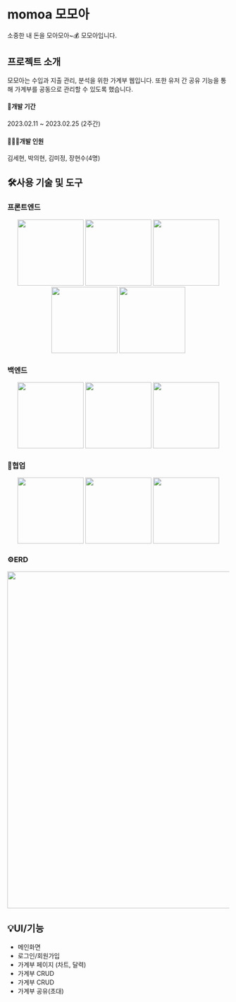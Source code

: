 # momoa 모모아
소중한 내 돈을 모아모아~💰 모모아입니다.  
 
## 프로젝트 소개
모모아는 수입과 지출 관리, 분석을 위한 가계부 웹입니다. 또한 유저 간 공유 기능을 통해 가계부를 공동으로 관리할 수 있도록 했습니다.  

#### 📍개발 기간
2023.02.11 ~ 2023.02.25 (2주간)  

#### 👩🏻‍💻개발 인원
김세현, 박의현, 김미정, 장현수(4명)  


## 🛠사용 기술 및 도구  

### 프론트엔드  

<p align="center">
<img src="https://user-images.githubusercontent.com/116782318/221221091-dd10b2a0-81ce-4c90-a3a9-4aa62fbc3a19.jpeg" width=150px>
<img src="https://user-images.githubusercontent.com/116782318/221221118-55a57d31-ff47-4b91-97f1-f187d51721af.png" width=150px>
<img src="https://user-images.githubusercontent.com/116782318/221221136-09ea13be-dcd3-4ef4-a088-e6eabc5f9980.png" width=150px>
<img src="https://user-images.githubusercontent.com/116782318/221221148-e59f8748-af6e-4a59-a2a1-54776c6aad73.png" width=150px>
<img src="https://user-images.githubusercontent.com/116782318/221221789-ba381b5d-fcf8-4e41-b096-6563be23a6d7.svg" width=150px>
</p>  

### 백엔드  

<p align="center">
<img src="https://user-images.githubusercontent.com/116782318/221222020-f5513183-cda9-41d2-9f69-97e3168b1a24.png" width=150px>
<img src="https://user-images.githubusercontent.com/116782318/221222036-701f3c26-f703-4337-b8b1-c2d111d2c10d.png" width=150px>
<img src="https://user-images.githubusercontent.com/116782318/221222046-2ca88dfb-5e6b-4903-9d00-031843947fa9.png" width=150px>
</p>  


### 👥협업  

 <p align="center">
<img src="https://user-images.githubusercontent.com/116782318/221222841-bfa66574-c548-43f5-8434-65e26fb35894.png" width=150px>
<img src="https://user-images.githubusercontent.com/116782318/221222859-8a3ba5ea-ed13-482a-90b9-be838100223b.png" width=150px>
<img src="https://user-images.githubusercontent.com/116782318/221222900-3d08c10e-3732-4a76-a77c-819e0624d129.png" width=150px>
</p>  



### ⚙️ERD  

<img width="764" src="https://user-images.githubusercontent.com/116782318/221226448-e03cc19f-1242-492b-8663-7688ef9b2b6d.png">  



## 💡UI/기능  

- 메인화면
- 로그인/회원가입
- 가계부 페이지 (차트, 달력)
- 가계부 CRUD
- 가계부 CRUD
- 가계부 공유(초대)
